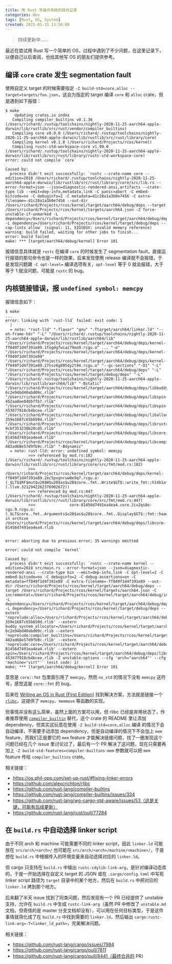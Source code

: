 ```yaml
---
title: 用 Rust 写操作系统的踩坑记录
categories: Dev
tags: [Rust, OS, System]
created: 2021-01-31 13:50:00
---
```


> 持续更新中……

最近在尝试用 Rust 写一个简单的 OS，过程中遇到了不少问题，在这里记录下，以便自己以后查阅，也给其他写 OS 的朋友们提供参考。

## 编译 `core` crate 发生 segmentation fault

使用自定义 target 的时候需要指定 `-Z build-std=core,alloc --target=targets/foo.json`，这会为指定的 target 编译 `core` 和 `alloc` crate，但是遇到如下报错：

```
$ make
    Updating crates.io index
   Compiling compiler_builtins v0.1.36 (/Users/richard/.rustup/toolchains/nightly-2020-11-25-aarch64-apple-darwin/lib/rustlib/src/rust/vendor/compiler_builtins)
   Compiling core v0.0.0 (/Users/richard/.rustup/toolchains/nightly-2020-11-25-aarch64-apple-darwin/lib/rustlib/src/rust/library/core)
   Compiling kernel v0.1.0 (/Users/richard/Projects/rcos/kernel)
   Compiling rustc-std-workspace-core v1.99.0 (/Users/richard/.rustup/toolchains/nightly-2020-11-25-aarch64-apple-darwin/lib/rustlib/src/rust/library/rustc-std-workspace-core)
error: could not compile `core`

Caused by:
  process didn't exit successfully: `rustc --crate-name core --edition=2018 /Users/richard/.rustup/toolchains/nightly-2020-11-25-aarch64-apple-darwin/lib/rustlib/src/rust/library/core/src/lib.rs --error-format=json --json=diagnostic-rendered-ansi,artifacts --crate-type lib --emit=dep-info,metadata,link -C panic=abort -C embed-bitcode=no -C debuginfo=2 -C metadata=d1c28a1a3b0e7456 -C extra-filename=-d1c28a1a3b0e7456 --out-dir /Users/richard/Projects/rcos/kernel/target/aarch64/debug/deps --target /Users/richard/Projects/rcos/kernel/targets/aarch64.json -Z force-unstable-if-unmarked -L dependency=/Users/richard/Projects/rcos/kernel/target/aarch64/debug/deps -L dependency=/Users/richard/Projects/rcos/kernel/target/debug/deps --cap-lints allow` (signal: 11, SIGSEGV: invalid memory reference)
warning: build failed, waiting for other jobs to finish...
error: build failed
make: *** [target/aarch64/debug/kernel] Error 101
```

报错信息具体就是 `rustc` 在编译 `core` 的时候发生了 segmentation fault，直接运行报错的那句命令也是一样的效果，后来发现使用 release 编译就不会报错，于是发现问题跟 `-C opt-level=` 编译选项有关，`opt-level` 等于 0 就会报错，大于等于 1 就没问题，可能是 `rustc` 的 bug。

## 内核链接错误，报 `undefined symbol: memcpy`

报错信息如下：

```
$ make
...
error: linking with `rust-lld` failed: exit code: 1
  |
  = note: "rust-lld" "-flavor" "gnu" "-Ttarget/aarch64/linker.ld" "--eh-frame-hdr" "-L" "/Users/richard/.rustup/toolchains/nightly-2020-11-25-aarch64-apple-darwin/lib/rustlib/aarch64/lib" "/Users/richard/Projects/rcos/kernel/target/aarch64/debug/deps/kernel-ff049f1d4f391e89.1fogdgfwiaz79eo9.rcgu.o" ... "-o" "/Users/richard/Projects/rcos/kernel/target/aarch64/debug/deps/kernel-ff049f1d4f391e89" "/Users/richard/Projects/rcos/kernel/target/aarch64/debug/deps/kernel-ff049f1d4f391e89.27nsv6g895dy2t94.rcgu.o" "--gc-sections" "-O1" "-L" "/Users/richard/Projects/rcos/kernel/target/aarch64/debug/deps" "-L" "/Users/richard/Projects/rcos/kernel/target/debug/deps" "-L" "/Users/richard/.rustup/toolchains/nightly-2020-11-25-aarch64-apple-darwin/lib/rustlib/aarch64/lib" "-Bstatic" "/Users/richard/Projects/rcos/kernel/target/aarch64/debug/deps/libbuddy_system_allocator-6c2e94bd40abd09c.rlib" "/Users/richard/Projects/rcos/kernel/target/aarch64/debug/deps/libspin-452aa8ee04b5ffb7.rlib" "/Users/richard/Projects/rcos/kernel/target/aarch64/debug/deps/libspin-453077918cb4bcee.rlib" "/Users/richard/Projects/rcos/kernel/target/aarch64/debug/deps/liballoc-359e1687c65b650d.rlib" "/Users/richard/Projects/rcos/kernel/target/aarch64/debug/deps/librustc_std_workspace_core-9cbf353238b20cd5.rlib" "/Users/richard/Projects/rcos/kernel/target/aarch64/debug/deps/libcore-81456d7491ea4ea4.rlib" "/Users/richard/Projects/rcos/kernel/target/aarch64/debug/deps/libcompiler_builtins-482ad68e57d9fb9c.rlib" "-Bdynamic"
  = note: rust-lld: error: undefined symbol: memcpy
          >>> referenced by mod.rs:182 (/Users/richard/.rustup/toolchains/nightly-2020-11-25-aarch64-apple-darwin/lib/rustlib/src/rust/library/core/src/fmt/mod.rs:182)
          >>>               /Users/richard/Projects/rcos/kernel/target/aarch64/debug/deps/kernel-ff049f1d4f391e89.2ec5pxgnruw0e9q7.rcgu.o:(_$LT$$RF$mut$u20$W$u20$as$u20$core..fmt..Write$GT$::write_fmt::h14b1afbd1a65c84b (.llvm.3212942262376902672))
          >>> referenced by mod.rs:447 (/Users/richard/.rustup/toolchains/nightly-2020-11-25-aarch64-apple-darwin/lib/rustlib/src/rust/library/core/src/fmt/mod.rs:447)
          >>>               core-81456d7491ea4ea4.core.2iv2qs8o-cgu.9.rcgu.o:(_$LT$core..fmt..Arguments$u20$as$u20$core..fmt..Display$GT$::fmt::haadaeb7738e71625) in archive /Users/richard/Projects/rcos/kernel/target/aarch64/debug/deps/libcore-81456d7491ea4ea4.rlib
          

error: aborting due to previous error; 35 warnings emitted

error: could not compile `kernel`

Caused by:
  process didn't exit successfully: `rustc --crate-name kernel --edition=2018 src/main.rs --error-format=json --json=diagnostic-rendered-ansi --crate-type bin --emit=dep-info,link -C opt-level=2 -C embed-bitcode=no -C debuginfo=2 -C debug-assertions=on -C metadata=ff049f1d4f391e89 -C extra-filename=-ff049f1d4f391e89 --out-dir /Users/richard/Projects/rcos/kernel/target/aarch64/debug/deps --target /Users/richard/Projects/rcos/kernel/targets/aarch64.json -C incremental=/Users/richard/Projects/rcos/kernel/target/aarch64/debug/incremental -L dependency=/Users/richard/Projects/rcos/kernel/target/aarch64/debug/deps -L dependency=/Users/richard/Projects/rcos/kernel/target/debug/deps --extern 'noprelude:alloc=/Users/richard/Projects/rcos/kernel/target/aarch64/debug/deps/liballoc-359e1687c65b650d.rlib' --extern buddy_system_allocator=/Users/richard/Projects/rcos/kernel/target/aarch64/debug/deps/libbuddy_system_allocator-6c2e94bd40abd09c.rlib --extern 'noprelude:compiler_builtins=/Users/richard/Projects/rcos/kernel/target/aarch64/debug/deps/libcompiler_builtins-482ad68e57d9fb9c.rlib' --extern 'noprelude:core=/Users/richard/Projects/rcos/kernel/target/aarch64/debug/deps/libcore-81456d7491ea4ea4.rlib' --extern spin=/Users/richard/Projects/rcos/kernel/target/aarch64/debug/deps/libspin-453077918cb4bcee.rlib -Z unstable-options --cfg 'arch="aarch64"' --cfg 'machine="virt"'` (exit code: 1)
make: *** [target/aarch64/debug/kernel] Error 101
```

意思是 `core::fmt` 包里面引用了 `memcpy`，然而 `no_std` 的情况下没有 `memcpy` 这符号，感觉这是 `core::fmt` 的 bug。

后来在 [Writing an OS in Rust (First Edition)](https://os.phil-opp.com/set-up-rust/#fixing-linker-errors) 找到解决方案，方法就是链接一个 [`rlibc`](https://crates.io/crates/rlibc)，这提供了 `memcpy`、`memmove` 等函数的实现。

但事情并没有这么简单，虽然上面的方案可以用，但 rlibc 已经是弃用状态了，作者推荐使用 [`compiler_builtin`](https://github.com/rust-lang/compiler-builtins) 替代，这个 crate 的 README 里让添加 dependency，但其实这玩意在使用 `-Z build-std=core,alloc` 编译 的情况下会自动编译，不需要手动添加 dependency，但是自动编译的情况下不会加上 `mem` feature，而我们正是要它的 `mem` feature 才能解决链接问题，找了一圈发现这个问题已经在几个 issue 里讨论过了，最后有一个 PR 解决了这问题，现在只需要再加上 `-Z build-std-features=compiler-builtins-mem` 参数就可以把 `mem` feature 传给 `compiler_builtins` crate。

相关链接：

- https://os.phil-opp.com/set-up-rust/#fixing-linker-errors
- https://github.com/alexcrichton/rlibc
- https://github.com/rust-lang/compiler-builtins
- https://github.com/rust-lang/compiler-builtins/issues/334
- https://github.com/rust-lang/wg-cargo-std-aware/issues/53（这是关键，可能有后续更新）
- https://github.com/rust-lang/rust/pull/77284

## 在 `build.rs` 中自动选择 linker script

由于不同 arch 和 machine 可能需要不同的 linker script，因此 `linker.ld` 可能放在 `src/arch/<arch>/` 也可能在 `src/arch/<arch>/machine/<machine>/`，于是想在 `build.rs` 中根据传入的环境变量来自动选择对应的 `linker.ld`。

但 cargo 只支持在 `build.rs` 中输出 `rustc-cdylib-link-arg`，是针对编译动态库的，于是一开始选择在自定义 target 的 JSON 或在 `.cargo/config.toml` 中写死 linker script 路径为 `target` 目录中的某个地方，然后在 `build.rs` 中把对应的 `linker.ld` 拷到那个地方。

后来翻了半天 issue 找到了同类问题，然后发现有一个 PR 已经提供了 unstable 支持，允许在 `build.rs` 中生成 `rustc-link-arg`（虽然 PR 中修改了 `unstable.md` 文档，但奇怪的是 master 分支文档却没有），可以用在任何目标类型，于是这件事情就简化成了在 `build.rs` 中找到需要的 `linker.ld`，然后输出 `cargo:rustc-link-arg=-T<linker_ld_path>`，完美解决问题。

相关链接：

- https://github.com/rust-lang/cargo/issues/7984
- https://github.com/rust-lang/cargo/pull/7811
- https://github.com/rust-lang/cargo/pull/8441（最终合并的 PR）
